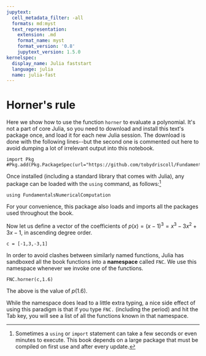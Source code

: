 ```yaml
---
jupytext:
  cell_metadata_filter: -all
  formats: md:myst
  text_representation:
    extension: .md
    format_name: myst
    format_version: '0.8'
    jupytext_version: 1.5.0
kernelspec:
  display_name: Julia faststart
  language: julia
  name: julia-fast
---
```


# Horner's rule

Here we show how to use the function `horner` to evaluate a polynomial. It's not a part of core Julia, so you need to download and install this text's package once, and load it for each new Julia session. The download is done with the following lines--but the second one is commented out here to avoid dumping a lot of irrelevant output into this notebook.

```{code-cell}
import Pkg
#Pkg.add(Pkg.PackageSpec(url="https://github.com/tobydriscoll/FundamentalsNumericalComputation.jl.git"));
```

Once installed (including a standard library that comes with Julia), any package can be loaded with the `using` command, as follows:[^compile]

[^compile]: Sometimes a `using` or `import` statement can take a few seconds or even minutes to execute. This book depends on a large package that must be compiled on first use and after every update.

```{code-cell}
using FundamentalsNumericalComputation
```

For your convenience, this package also loads and imports all the packages used throughout the book.

Now let us define a vector of the coefficients of $p(x)=(x-1)^3=x^3-3x^2+3x-1$, in ascending degree order.

```{code-cell}
c = [-1,3,-3,1]
```

In order to avoid clashes between similarly named functions, Julia has sandboxed all the book functions into a **namespace** called `FNC`. We use this namespace whenever we invoke one of the functions.

```{code-cell}
FNC.horner(c,1.6)
```

The above is the value of $p(1.6)$.

While the namespace does lead to a little extra typing, a nice side effect of using this paradigm is that if you type `FNC.` (including the period) and hit the Tab key, you will see a list of all the functions known in that namespace.
